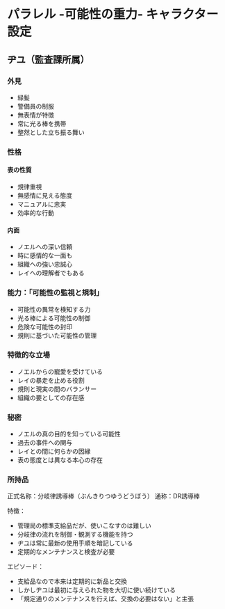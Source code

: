 # パラレル -可能性の重力- キャラクター設定

## ヂユ（監査課所属）

### 外見
- 緑髪
- 警備員の制服
- 無表情が特徴
- 常に光る棒を携帯
- 整然とした立ち振る舞い

### 性格
#### 表の性質
- 規律重視
- 無感情に見える態度
- マニュアルに忠実
- 効率的な行動

#### 内面
- ノエルへの深い信頼
- 時に感情的な一面も
- 組織への強い忠誠心
- レイへの理解者でもある

### 能力：「可能性の監視と規制」
- 可能性の異常を検知する力
- 光る棒による可能性の制御
- 危険な可能性の封印
- 規則に基づいた可能性の管理

### 特徴的な立場
- ノエルからの寵愛を受けている
- レイの暴走を止める役割
- 規則と現実の間のバランサー
- 組織の要としての存在感

### 秘密
- ノエルの真の目的を知っている可能性
- 過去の事件への関与
- レイとの間に何らかの因縁
- 表の態度とは異なる本心の存在

### 所持品
正式名称：分岐律誘導棒（ぶんきりつゆうどうぼう）
通称：DR誘導棒

特徴：
- 管理局の標準支給品だが、使いこなすのは難しい
- 分岐律の流れを制御・観測する機能を持つ
- ヂユは常に最新の使用手順を暗記している
- 定期的なメンテナンスと検査が必要

エピソード：
- 支給品なので本来は定期的に新品と交換
- しかしヂユは最初に与えられた物を大切に使い続けている
- 「規定通りのメンテナンスを行えば、交換の必要はない」と主張